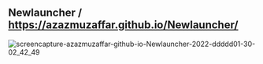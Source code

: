 ## Newlauncher / https://azazmuzaffar.github.io/Newlauncher/
![screencapture-azazmuzaffar-github-io-Newlauncher-2022-ddddd01-30-02_42_49](https://user-images.githubusercontent.com/64412852/151850621-2842b64d-9676-4378-be50-ed4bc077596c.png)
